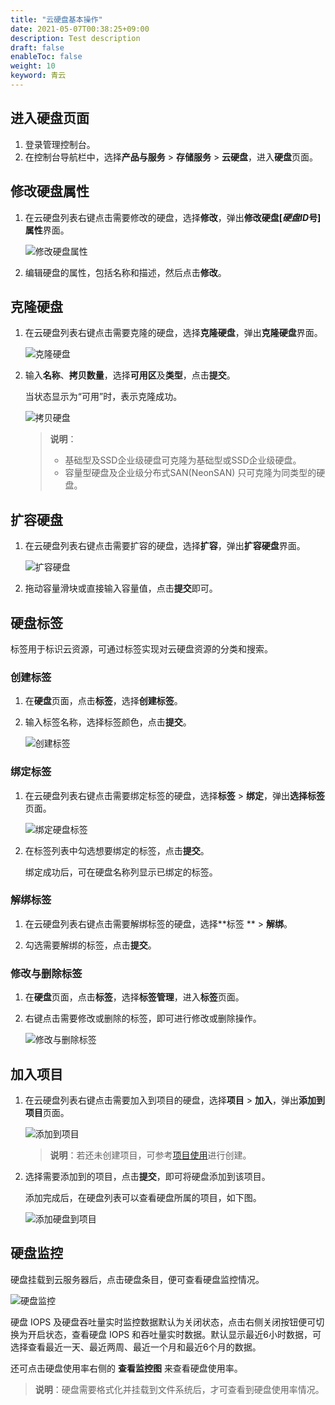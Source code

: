 ```yaml
---
title: "云硬盘基本操作"
date: 2021-05-07T00:38:25+09:00
description: Test description
draft: false
enableToc: false
weight: 10
keyword: 青云
---
```


## 进入硬盘页面

1. 登录管理控制台。
2. 在控制台导航栏中，选择**产品与服务** > **存储服务** > **云硬盘**，进入**硬盘**页面。

## 修改硬盘属性

1. 在云硬盘列表右键点击需要修改的硬盘，选择**修改**，弹出**修改硬盘[*硬盘ID*号]属性**界面。

   ![修改硬盘属性](../_images/create_basic_8.png)

2. 编辑硬盘的属性，包括名称和描述，然后点击**修改**。

## 克隆硬盘

1. 在云硬盘列表右键点击需要克隆的硬盘，选择**克隆硬盘**，弹出**克隆硬盘**界面。

   ![克隆硬盘](../_images/create_basic_9.png)

2. 输入**名称**、**拷贝数量**，选择**可用区**及**类型**，点击**提交**。

   当状态显示为“可用”时，表示克隆成功。

   ![拷贝硬盘](../_images/create_basic_10.png)

   > **说明**：
   >
   > - 基础型及SSD企业级硬盘可克隆为基础型或SSD企业级硬盘。
   > - 容量型硬盘及企业级分布式SAN(NeonSAN) 只可克隆为同类型的硬盘。

## 扩容硬盘

1. 在云硬盘列表右键点击需要扩容的硬盘，选择**扩容**，弹出**扩容硬盘**界面。

   ![扩容硬盘](../_images/create_basic_expansion.png)

2. 拖动容量滑块或直接输入容量值，点击**提交**即可。

## 硬盘标签

标签用于标识云资源，可通过标签实现对云硬盘资源的分类和搜索。

### 创建标签

1. 在**硬盘**页面，点击**标签**，选择**创建标签**。

2. 输入标签名称，选择标签颜色，点击**提交**。

   ![创建标签](../_images/create_basic_tag.png)

###  绑定标签

1. 在云硬盘列表右键点击需要绑定标签的硬盘，选择**标签** > **绑定**，弹出**选择标签**页面。

   ![绑定硬盘标签](../_images/create_basic_12.png)

2. 在标签列表中勾选想要绑定的标签，点击**提交**。

   绑定成功后，可在硬盘名称列显示已绑定的标签。

### 解绑标签

1. 在云硬盘列表右键点击需要解绑标签的硬盘，选择**标签 ** > **解绑**。

2. 勾选需要解绑的标签，点击**提交**。

### 修改与删除标签

1. 在**硬盘**页面，点击**标签**，选择**标签管理**，进入**标签**页面。

2. 右键点击需要修改或删除的标签，即可进行修改或删除操作。

   ![修改与删除标签](../_images/modify_del_tag.png)

## 加入项目

1. 在云硬盘列表右键点击需要加入到项目的硬盘，选择**项目** > **加入**，弹出**添加到项目**页面。

   ![添加到项目](../_images/create_basic_project.png)

   > **说明**：若还未创建项目，可参考[项目使用](/operation/project/manual/management/)进行创建。

2. 选择需要添加到的项目，点击**提交**，即可将硬盘添加到该项目。

   添加完成后，在硬盘列表可以查看硬盘所属的项目，如下图。

   ![添加硬盘到项目](../_images/create_basic_project2.png)

## 硬盘监控

硬盘挂载到云服务器后，点击硬盘条目，便可查看硬盘监控情况。

![硬盘监控](../_images/硬盘监控.png)

硬盘 IOPS 及硬盘吞吐量实时监控数据默认为关闭状态，点击右侧关闭按钮便可切换为开启状态，查看硬盘 IOPS 和吞吐量实时数据。默认显示最近6小时数据，可选择查看最近一天、最近两周、最近一个月和最近6个月的数据。

还可点击硬盘使用率右侧的 **查看监控图** 来查看硬盘使用率。

> **说明**：硬盘需要格式化并挂载到文件系统后，才可查看到硬盘使用率情况。


